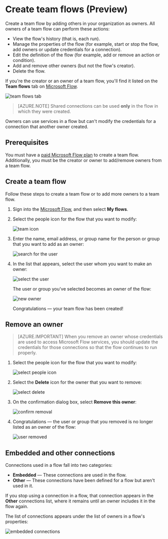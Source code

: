 <properties
    pageTitle="Learn how to add other owners to a flow and create team flows | Microsoft Flow"
    description="Microsoft Flow makes it easy automate repetitive tasks. You can add users or groups as owners and collaborate with them to design and manage flows."
    services=""
    suite="flow"
    documentationCenter="na"
    authors="msftman"
    manager="anneta"
    editor=""
    tags=""/>

<tags
   ms.service="flow"
   ms.devlang="na"
   ms.topic="article"
   ms.tgt_pltfrm="na"
   ms.workload="na"
   ms.date="04/21/2017"
   ms.author="deonhe"/>

# Create team flows (Preview) #

Create a team flow by adding others in your organization as owners. All owners of a team flow can perform these actions:

- View the flow's history (that is, each run).
- Manage the properties of the flow (for example, start or stop the flow, add owners or update credentials for a connection).
- Edit the definition of the flow (for example, add or remove an action or condition).
- Add and remove other owners (but not the flow's creator).
- Delete the flow.

If you're the creator or an owner of a team flow, you'll find it listed on the **Team flows** tab on [Microsoft Flow](https://flow.microsoft.com).

![team flows tab](./media/create-team-flows/addowner5.png)

>[AZURE.NOTE] Shared connections can be used **only** in the flow in which they were created.

Owners can use services in a flow but can't modify the credentials for a connection that another owner created.

## Prerequisites ##

You must have a [paid Microsoft Flow plan](https://flow.microsoft.com/pricing/) to create a team flow. Additionally, you must be the creator or owner to add/remove owners from a team flow.

## Create a team flow ##

Follow these steps to create a team flow or to add more owners to a team flow.

1. Sign into the [Microsoft Flow](https://flow.microsoft.com), and then select **My flows**.

1. Select the people icon for the flow that you want to modify:

     ![team icon](./media/create-team-flows/addowner1.png)

1. Enter the name, email address, or group name for the person or group that you want to add as an owner:

     ![search for the user](./media/create-team-flows/addowner2.png)

1. In the list that appears, select the user whom you want to make an owner:

     ![select the user](./media/create-team-flows/addowner3.png)

     The user or group you've selected becomes an owner of the flow:

     ![new owner](./media/create-team-flows/addowner4.png)

     Congratulations &mdash; your team flow has been created!

## Remove an owner ##

>[AZURE.IMPORTANT] When you remove an owner whose credentials are used to access Microsoft Flow services, you should update the credentials for those connections so that the flow continues to run properly.

1. Select the people icon for the flow that you want to modify:

     ![select people icon](./media/create-team-flows/removeowner1.png)

1. Select the **Delete** icon for the owner that you want to remove:

     ![select delete](./media/create-team-flows/removeowner2.png)

1. On the confirmation dialog box, select **Remove this owner**:

     ![confirm removal](./media/create-team-flows/removeowner3.png)

1. Congratulations &mdash; the user or group that you removed is no longer listed as an owner of the flow:

     ![user removed](./media/create-team-flows/removeowner4.png)

## Embedded and other connections ##

Connections used in a flow fall into two categories:

- **Embedded** &mdash; These connections are used in the flow.
- **Other** &mdash; These connections have been defined for a flow but aren't used in it.

If you stop using a connection in a flow, that connection appears in the **Other** connections list, where it remains until an owner includes it in the flow again.

The list of connections appears under the list of owners in a flow's properties:

![embedded connections](./media/create-team-flows/embeddedconnections.png)
